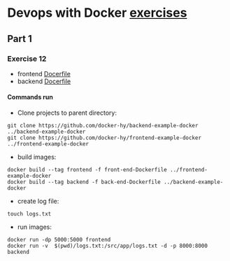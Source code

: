 # Devops with Docker [exercises](https://devopswithdocker.com/exercises/)

## Part 1

### Exercise 12

- frontend [Docerfile](front-end-Dockerfile)
- backend [Docerfile](backend-end-Dockerfile)

#### Commands run

- Clone projects to parent directory:
```
git clone https://github.com/docker-hy/backend-example-docker ../backend-example-docker
git clone https://github.com/docker-hy/frontend-example-docker ../frontend-example-docker
```

- build images:
```
docker build --tag frontend -f front-end-Dockerfile ../frontend-example-docker
docker build --tag backend -f back-end-Dockerfile ../backend-example-docker
```

- create log file:
```
touch logs.txt
```

- run images:
```
docker run -dp 5000:5000 frontend
docker run -v  $(pwd)/logs.txt:/src/app/logs.txt -d -p 8000:8000 backend
```
